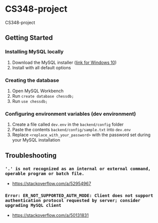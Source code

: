 # CS348-project

CS348-project

## Getting Started

### Installing MySQL locally

1. Download the MySQL installer ([link for Windows 10](https://dev.mysql.com/get/Downloads/MySQLInstaller/mysql-installer-web-community-8.0.31.0.msi))
2. Install with all default options

### Creating the database

1. Open MySQL Workbench
2. Run `create database chessdb;`
3. Run `use chessdb;`

### Configuring environment variables (dev environment)

1. Create a file called `dev.env` in the `backend/config` folder
2. Paste the contents `backend/config/sample.txt` into `dev.env`
3. Replace `<replace_with_your_password>` with the password set during your MySQL installation

## Troubleshooting

### `'.' is not recognized as an internal or external command, operable program or batch file.`

- https://stackoverflow.com/a/52954967

### `Error: ER_NOT_SUPPORTED_AUTH_MODE: Client does not support authentication protocol requested by server; consider upgrading MySQL client`

- https://stackoverflow.com/a/50131831
